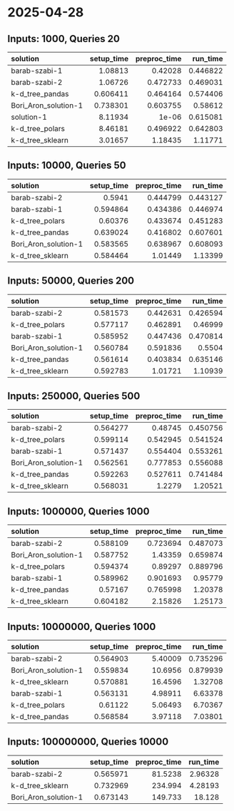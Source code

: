 # 2025-04-28

## Inputs: 1000, Queries 20

| solution             |   setup_time |   preproc_time |   run_time |
|:---------------------|-------------:|---------------:|-----------:|
| barab-szabi-1        |     1.08813  |       0.42028  |   0.446822 |
| barab-szabi-2        |     1.06726  |       0.472733 |   0.469031 |
| k-d_tree_pandas      |     0.606411 |       0.464164 |   0.574406 |
| Bori_Aron_solution-1 |     0.738301 |       0.603755 |   0.58612  |
| solution-1           |     8.11934  |       1e-06    |   0.615081 |
| k-d_tree_polars      |     8.46181  |       0.496922 |   0.642803 |
| k-d_tree_sklearn     |     3.01657  |       1.18435  |   1.11771  |

## Inputs: 10000, Queries 50

| solution             |   setup_time |   preproc_time |   run_time |
|:---------------------|-------------:|---------------:|-----------:|
| barab-szabi-2        |     0.5941   |       0.444799 |   0.443127 |
| barab-szabi-1        |     0.594864 |       0.434386 |   0.446974 |
| k-d_tree_polars      |     0.60376  |       0.433674 |   0.451283 |
| k-d_tree_pandas      |     0.639024 |       0.416802 |   0.607601 |
| Bori_Aron_solution-1 |     0.583565 |       0.638967 |   0.608093 |
| k-d_tree_sklearn     |     0.584464 |       1.01449  |   1.13399  |

## Inputs: 50000, Queries 200

| solution             |   setup_time |   preproc_time |   run_time |
|:---------------------|-------------:|---------------:|-----------:|
| barab-szabi-2        |     0.581573 |       0.442631 |   0.426594 |
| k-d_tree_polars      |     0.577117 |       0.462891 |   0.46999  |
| barab-szabi-1        |     0.585952 |       0.447436 |   0.470814 |
| Bori_Aron_solution-1 |     0.560784 |       0.591836 |   0.5504   |
| k-d_tree_pandas      |     0.561614 |       0.403834 |   0.635146 |
| k-d_tree_sklearn     |     0.592783 |       1.01721  |   1.10939  |

## Inputs: 250000, Queries 500

| solution             |   setup_time |   preproc_time |   run_time |
|:---------------------|-------------:|---------------:|-----------:|
| barab-szabi-2        |     0.564277 |       0.48745  |   0.450756 |
| k-d_tree_polars      |     0.599114 |       0.542945 |   0.541524 |
| barab-szabi-1        |     0.571437 |       0.554404 |   0.553261 |
| Bori_Aron_solution-1 |     0.562561 |       0.777853 |   0.556088 |
| k-d_tree_pandas      |     0.592263 |       0.527611 |   0.741484 |
| k-d_tree_sklearn     |     0.568031 |       1.2279   |   1.20521  |

## Inputs: 1000000, Queries 1000

| solution             |   setup_time |   preproc_time |   run_time |
|:---------------------|-------------:|---------------:|-----------:|
| barab-szabi-2        |     0.588109 |       0.723694 |   0.487073 |
| Bori_Aron_solution-1 |     0.587752 |       1.43359  |   0.659874 |
| k-d_tree_polars      |     0.594374 |       0.89297  |   0.889796 |
| barab-szabi-1        |     0.589962 |       0.901693 |   0.95779  |
| k-d_tree_pandas      |     0.57167  |       0.765998 |   1.20378  |
| k-d_tree_sklearn     |     0.604182 |       2.15826  |   1.25173  |

## Inputs: 10000000, Queries 1000

| solution             |   setup_time |   preproc_time |   run_time |
|:---------------------|-------------:|---------------:|-----------:|
| barab-szabi-2        |     0.564903 |        5.40009 |   0.735296 |
| Bori_Aron_solution-1 |     0.559834 |       10.6956  |   0.879939 |
| k-d_tree_sklearn     |     0.570881 |       16.4596  |   1.32708  |
| barab-szabi-1        |     0.563131 |        4.98911 |   6.63378  |
| k-d_tree_polars      |     0.61122  |        5.06493 |   6.70367  |
| k-d_tree_pandas      |     0.568584 |        3.97118 |   7.03801  |

## Inputs: 100000000, Queries 10000

| solution             |   setup_time |   preproc_time |   run_time |
|:---------------------|-------------:|---------------:|-----------:|
| barab-szabi-2        |     0.565971 |        81.5238 |    2.96328 |
| k-d_tree_sklearn     |     0.732969 |       234.994  |    4.28193 |
| Bori_Aron_solution-1 |     0.673143 |       149.733  |   18.128   |